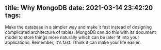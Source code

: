 title: Why MongoDB
date: 2021-03-14 23:42:20
tags:
---
Make the database in a simpler way and make it fast instead of designing complicated architecture of tables. MongoDB can do this with its document model to store things more naturally which can be later fit into your applications. Remember, it's fast. I think it can make your life easier.